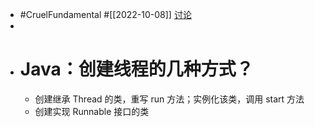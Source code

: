 - #CruelFundamental #[[2022-10-08]] [讨论](https://github.com/CYZH1307/CruelFundamental/tree/main/homework/202210/08)
-
- # Java：创建线程的几种方式？
	- 创建继承 Thread 的类，重写 run 方法；实例化该类，调用 start 方法
	- 创建实现 Runnable 接口的类